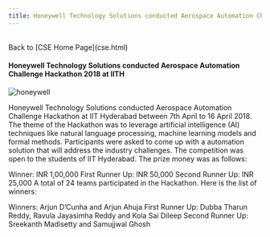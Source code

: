 ```yaml
---
title: Honeywell Technology Solutions conducted Aerospace Automation Challenge Hackathon 2018 at IITH
---
```

<br>
Back to [CSE Home Page](cse.html)  
<br>

#### Honeywell Technology Solutions conducted Aerospace Automation Challenge Hackathon 2018 at IITH

![honeywell](https://cse.iith.ac.in/sites/default/files/pictures/Honeywell.jpg)

Honeywell Technology Solutions conducted Aerospace Automation Challenge Hackathon at IIT Hyderabad between 7th April to 16 April 2018.  The theme of the Hackathon was to leverage artificial intelligence (AI) techniques like natural language processing, machine learning models and formal methods. Participants were asked to come up with a automation solution that will address the industry challenges. The competition was open to the students of IIT Hyderabad.  The prize money was as follows:  

Winner: INR 1,00,000
First Runner Up: INR 50,000
Second Runner Up: INR 25,000 
A total of 24 teams participated in the Hackathon.  Here is the list of winners: 
 
Winners:  Arjun D’Cunha and Arjun Ahuja
First Runner Up: Dubba Tharun Reddy, Ravula Jayasimha Reddy and Kola Sai Dileep
Second Runner Up: Sreekanth Madisetty and  Samujjwal Ghosh